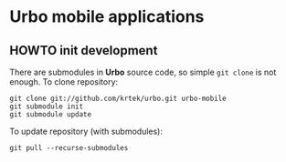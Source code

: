 # Urbo mobile applications
## HOWTO init development
There are submodules in **Urbo** source code, so simple `git clone` is not enough.
To clone repository:

	git clone git://github.com/krtek/urbo.git urbo-mobile
	git submodule init
	git submodule update

To update repository (with submodules):

	git pull --recurse-submodules 

